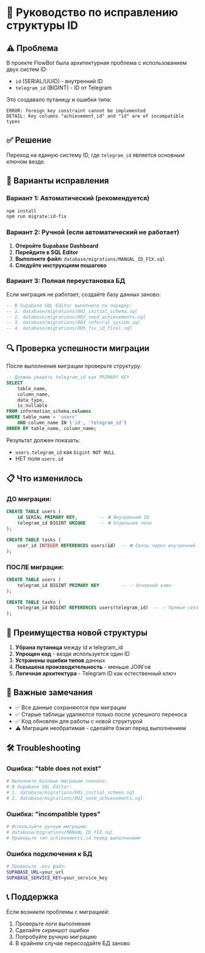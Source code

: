 # 🔧 Руководство по исправлению структуры ID

## ⚠️ Проблема
В проекте FlowBot была архитектурная проблема с использованием двух систем ID:
- `id` (SERIAL/UUID) - внутренний ID
- `telegram_id` (BIGINT) - ID от Telegram

Это создавало путаницу и ошибки типа:
```
ERROR: foreign key constraint cannot be implemented
DETAIL: Key columns "achievement_id" and "id" are of incompatible types
```

## ✅ Решение
Переход на единую систему ID, где `telegram_id` является основным ключом везде.

## 🚀 Варианты исправления

### Вариант 1: Автоматический (рекомендуется)
```bash
npm install
npm run migrate:id-fix
```

### Вариант 2: Ручной (если автоматический не работает)

1. **Откройте Supabase Dashboard**
2. **Перейдите в SQL Editor**
3. **Выполните файл:** `database/migrations/MANUAL_ID_FIX.sql`
4. **Следуйте инструкциям пошагово**

### Вариант 3: Полная переустановка БД

Если миграция не работает, создайте базу данных заново:

```sql
-- В Supabase SQL Editor выполните по порядку:
-- 1. database/migrations/001_initial_schema.sql
-- 2. database/migrations/002_seed_achievements.sql  
-- 3. database/migrations/003_referral_system.sql
-- 4. database/migrations/005_fix_id_final.sql
```

## 🔍 Проверка успешности миграции

После выполнения миграции проверьте структуру:

```sql
-- Должны увидеть telegram_id как PRIMARY KEY
SELECT 
    table_name, 
    column_name, 
    data_type, 
    is_nullable
FROM information_schema.columns 
WHERE table_name = 'users' 
    AND column_name IN ('id', 'telegram_id')
ORDER BY table_name, column_name;
```

Результат должен показать:
- `users.telegram_id` как `bigint NOT NULL`
- НЕТ поля `users.id`

## 📋 Что изменилось

### ДО миграции:
```sql
CREATE TABLE users (
    id SERIAL PRIMARY KEY,        -- ❌ Внутренний ID
    telegram_id BIGINT UNIQUE     -- ❌ Отдельное поле
);

CREATE TABLE tasks (
    user_id INTEGER REFERENCES users(id)  -- ❌ Связь через внутренний ID
);
```

### ПОСЛЕ миграции:
```sql
CREATE TABLE users (
    telegram_id BIGINT PRIMARY KEY        -- ✅ Основной ключ
);

CREATE TABLE tasks (
    telegram_id BIGINT REFERENCES users(telegram_id)  -- ✅ Прямая связь
);
```

## 🎯 Преимущества новой структуры

1. **Убрана путаница** между id и telegram_id
2. **Упрощен код** - везде используется один ID  
3. **Устранены ошибки типов** данных
4. **Повышена производительность** - меньше JOIN'ов
5. **Логичная архитектура** - Telegram ID как естественный ключ

## 🚨 Важные замечания

- ✅ Все данные сохраняются при миграции
- ✅ Старые таблицы удаляются только после успешного переноса
- ✅ Код обновлен для работы с новой структурой
- ⚠️ Миграция необратимая - сделайте бэкап перед выполнением

## 🛠️ Troubleshooting

### Ошибка: "table does not exist"
```bash
# Выполните базовые миграции сначала:
# В Supabase SQL Editor:
# 1. database/migrations/001_initial_schema.sql
# 2. database/migrations/002_seed_achievements.sql
```

### Ошибка: "incompatible types"  
```bash
# Используйте ручную миграцию:
# database/migrations/MANUAL_ID_FIX.sql
# Проверьте тип achievements.id перед выполнением
```

### Ошибка подключения к БД
```bash
# Проверьте .env файл:
SUPABASE_URL=your_url
SUPABASE_SERVICE_KEY=your_service_key
```

## 📞 Поддержка

Если возникли проблемы с миграцией:
1. Проверьте логи выполнения
2. Сделайте скриншот ошибки  
3. Попробуйте ручную миграцию
4. В крайнем случае пересоздайте БД заново